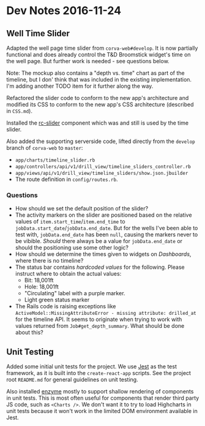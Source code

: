 # Dev Notes 2016-11-24

## Well Time Slider

Adapted the well page time slider from `corva-web#develop`. It is now partially functional and does already control the T&D Broomstick widget's time on the well page. But further work is needed - see questions below.

Note: The mockup also contains a "depth vs. time" chart as part of the timeline, but I don' think that was included in the existing  implementation. I'm adding another TODO item for it further along the way.

Refactored the slider code to conform to the new app's architecture and modified its CSS to conform to the new app's CSS architecture (described in `CSS.md`).

Installed the [rc-slider](https://www.npmjs.com/package/rc-slider) component which was and still is used by the time slider.

Also added the supporting serverside code, lifted directly from the `develop` branch of `corva-web` to `master`:

* `app/charts/timeline_slider.rb`
* `app/controllers/api/v1/drill_view/timeline_sliders_controller.rb`
* `app/views/api/v1/drill_view/timeline_sliders/show.json.jbuilder`
* The route definition in `config/routes.rb`.

### Questions

* How should we set the default position of the slider?
* The activity markers on the slider are positioned based on the relative values of `item.start_time`/`item.end_time` to `jobData.start_date`/`jobData.end_date`. But for the wells I've been able to test with, `jobData.end_date` has been `null`, causing the markers never to be vibible. *Should* there always be a value for `jobData.end_date` or should the positioning use some other logic?
* How should we determine the times given to widgets on *Dashboards*, where there is no timeline?
* The status bar contains *hardcoded values* for the following. Please instruct where to obtain the actual values:
   * Bit: 18,001ft
   * Hole: 18,001ft
   * "Circulating" label with a purple marker.
   * Light green status marker
* The Rails code is raising exceptions like `ActiveModel::MissingAttributeError - missing attribute: drilled_at` for the timeline API. It seems to originate when trying to work with values returned from `Job#get_depth_summary`. What should be done about this?

## Unit Testing

Added some initial unit tests for the project. We use [Jest](https://facebook.github.io/jest/) as the test framework, as it is built into the `create-react-app` scripts. See the project root `README.md` for general guidelines on unit testing.

Also installed [enzyme](https://github.com/airbnb/enzyme) mostly to support shallow rendering of components in unit tests. This is most often useful for components that render third party JS code, such as `<Charts />`. We don't want it to try to load Highcharts in unit tests because it won't work in the limited DOM environment available in Jest.
